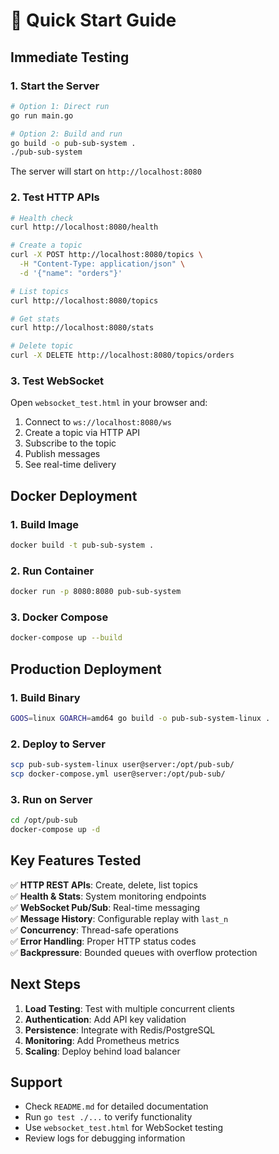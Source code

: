 # 🚀 Quick Start Guide

## Immediate Testing

### 1. Start the Server
```bash
# Option 1: Direct run
go run main.go

# Option 2: Build and run
go build -o pub-sub-system .
./pub-sub-system
```

The server will start on `http://localhost:8080`

### 2. Test HTTP APIs
```bash
# Health check
curl http://localhost:8080/health

# Create a topic
curl -X POST http://localhost:8080/topics \
  -H "Content-Type: application/json" \
  -d '{"name": "orders"}'

# List topics
curl http://localhost:8080/topics

# Get stats
curl http://localhost:8080/stats

# Delete topic
curl -X DELETE http://localhost:8080/topics/orders
```

### 3. Test WebSocket
Open `websocket_test.html` in your browser and:
1. Connect to `ws://localhost:8080/ws`
2. Create a topic via HTTP API
3. Subscribe to the topic
4. Publish messages
5. See real-time delivery

## Docker Deployment

### 1. Build Image
```bash
docker build -t pub-sub-system .
```

### 2. Run Container
```bash
docker run -p 8080:8080 pub-sub-system
```

### 3. Docker Compose
```bash
docker-compose up --build
```

## Production Deployment

### 1. Build Binary
```bash
GOOS=linux GOARCH=amd64 go build -o pub-sub-system-linux .
```

### 2. Deploy to Server
```bash
scp pub-sub-system-linux user@server:/opt/pub-sub/
scp docker-compose.yml user@server:/opt/pub-sub/
```

### 3. Run on Server
```bash
cd /opt/pub-sub
docker-compose up -d
```

## Key Features Tested

✅ **HTTP REST APIs**: Create, delete, list topics  
✅ **Health & Stats**: System monitoring endpoints  
✅ **WebSocket Pub/Sub**: Real-time messaging  
✅ **Message History**: Configurable replay with `last_n`  
✅ **Concurrency**: Thread-safe operations  
✅ **Error Handling**: Proper HTTP status codes  
✅ **Backpressure**: Bounded queues with overflow protection  

## Next Steps

1. **Load Testing**: Test with multiple concurrent clients
2. **Authentication**: Add API key validation
3. **Persistence**: Integrate with Redis/PostgreSQL
4. **Monitoring**: Add Prometheus metrics
5. **Scaling**: Deploy behind load balancer

## Support

- Check `README.md` for detailed documentation
- Run `go test ./...` to verify functionality
- Use `websocket_test.html` for WebSocket testing
- Review logs for debugging information

